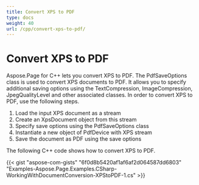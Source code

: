 ```yaml
---
title: Convert XPS to PDF
type: docs
weight: 40
url: /cpp/convert-xps-to-pdf/
---
```


# **Convert XPS to PDF**
Aspose.Page for C++ lets you convert XPS to PDF. The PdfSaveOptions class is used to convert XPS documents to PDF. It allows you to specify additional saving options using the TextCompression, ImageCompression, JpegQualityLevel and other associated classes. In order to convert XPS to PDF, use the following steps.

1. Load the input XPS document as a stream
1. Create an XpsDocument object from this stream
1. Specify save options using the PdfSaveOptions class
1. Instantiate a new object of PdfDevice with XPS stream
1. Save the document as PDF using the save options

The following C++ code shows how to convert XPS to PDF.



{{< gist "aspose-com-gists" "6f0d8b5420af1af6af2d064587dd6803" "Examples-Aspose.Page.Examples.CSharp-WorkingWithDocumentConversion-XPStoPDF-1.cs" >}}
